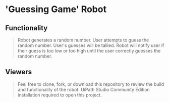 # 'Guessing Game' Robot

## Functionality
> Robot generates a random number. User attempts to guess the random number. User's guesses will be tallied. Robot will notify user if their guess is too low or too high until the user correctly guesses the random number.

## Viewers
> Feel free to clone, fork, or download this repository to review the build and functionality of the robot. UiPath Studio Community Edition installation required to open this project.
